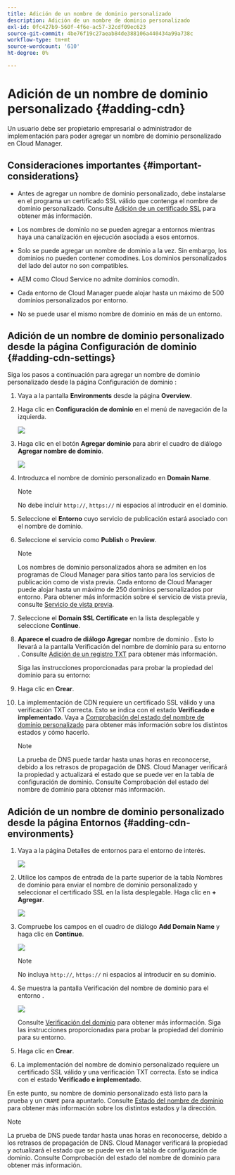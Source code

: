 ```yaml
---
title: Adición de un nombre de dominio personalizado
description: Adición de un nombre de dominio personalizado
exl-id: 0fc427b9-560f-4f6e-ac57-32cdf09ec623
source-git-commit: 4be76f19c27aeab84de388106a440434a99a738c
workflow-type: tm+mt
source-wordcount: '610'
ht-degree: 0%

---
```


# Adición de un nombre de dominio personalizado {#adding-cdn}

Un usuario debe ser propietario empresarial o administrador de implementación para poder agregar un nombre de dominio personalizado en Cloud Manager.

## Consideraciones importantes {#important-considerations}

* Antes de agregar un nombre de dominio personalizado, debe instalarse en el programa un certificado SSL válido que contenga el nombre de dominio personalizado. Consulte [Adición de un certificado SSL](/help/implementing/cloud-manager/managing-ssl-certifications/add-ssl-certificate.md) para obtener más información.

* Los nombres de dominio no se pueden agregar a entornos mientras haya una canalización en ejecución asociada a esos entornos.

* Solo se puede agregar un nombre de dominio a la vez. Sin embargo, los dominios no pueden contener comodines. Los dominios personalizados del lado del autor no son compatibles.

* AEM como Cloud Service no admite dominios comodín.

* Cada entorno de Cloud Manager puede alojar hasta un máximo de 500 dominios personalizados por entorno.

* No se puede usar el mismo nombre de dominio en más de un entorno.

## Adición de un nombre de dominio personalizado desde la página Configuración de dominio {#adding-cdn-settings}

Siga los pasos a continuación para agregar un nombre de dominio personalizado desde la página Configuración de dominio :

1. Vaya a la pantalla **Environments** desde la página **Overview**.

1. Haga clic en **Configuración de dominio** en el menú de navegación de la izquierda.

   ![](/help/implementing/cloud-manager/assets/cdn/cdn-create.png)

1. Haga clic en el botón **Agregar dominio** para abrir el cuadro de diálogo **Agregar nombre de dominio**.

   ![](/help/implementing/cloud-manager/assets/cdn/add-cdn1.png)

1. Introduzca el nombre de dominio personalizado en **Domain Name**.

   >[!NOTE]
   >No debe incluir `http://`, `https://` ni espacios al introducir en el dominio.

1. Seleccione el **Entorno** cuyo servicio de publicación estará asociado con el nombre de dominio.

1. Seleccione el servicio como **Publish** o **Preview**.

   >[!NOTE]
   >Los nombres de dominio personalizados ahora se admiten en los programas de Cloud Manager para sitios tanto para los servicios de publicación como de vista previa. Cada entorno de Cloud Manager puede alojar hasta un máximo de 250 dominios personalizados por entorno. Para obtener más información sobre el servicio de vista previa, consulte [Servicio de vista previa](/help/implementing/cloud-manager/manage-environments.md#preview-service).

1. Seleccione el **Domain SSL Certificate** en la lista desplegable y seleccione **Continue**.

1. **Aparece el cuadro de diálogo Agregar** nombre de dominio . Esto lo llevará a la pantalla Verificación del nombre de dominio para su entorno . Consulte [Adición de un registro TXT](/help/implementing/cloud-manager/custom-domain-names/add-text-record.md) para obtener más información.

   Siga las instrucciones proporcionadas para probar la propiedad del dominio para su entorno:

1. Haga clic en **Crear**.
1. La implementación de CDN requiere un certificado SSL válido y una verificación TXT correcta. Esto se indica con el estado **Verificado e implementado**.
Vaya a [Comprobación del estado del nombre de dominio personalizado](/help/implementing/cloud-manager/custom-domain-names/check-domain-name-status.md) para obtener más información sobre los distintos estados y cómo hacerlo.

   >[!NOTE]
   >La prueba de DNS puede tardar hasta unas horas en reconocerse, debido a los retrasos de propagación de DNS. Cloud Manager verificará la propiedad y actualizará el estado que se puede ver en la tabla de configuración de dominio. Consulte Comprobación del estado del nombre de dominio para obtener más información.

## Adición de un nombre de dominio personalizado desde la página Entornos {#adding-cdn-environments}

1. Vaya a la página Detalles de entornos para el entorno de interés.

   ![](/help/implementing/cloud-manager/assets/cdn/cdn-create4.png)

1. Utilice los campos de entrada de la parte superior de la tabla Nombres de dominio para enviar el nombre de dominio personalizado y seleccionar el certificado SSL en la lista desplegable. Haga clic en **+ Agregar**.

   ![](/help/implementing/cloud-manager/assets/cdn/cdn-create3.png)

1. Compruebe los campos en el cuadro de diálogo **Add Domain Name** y haga clic en **Continue**.

   ![](/help/implementing/cloud-manager/assets/cdn/cdn-create5.png)

   >[!NOTE]
   >No incluya `http://`, `https://` ni espacios al introducir en su dominio.

1. Se muestra la pantalla Verificación del nombre de dominio para el entorno .

   ![](/help/implementing/cloud-manager/assets/cdn/cdn-create6.png)

   Consulte [Verificación del dominio](/help/implementing/cloud-manager/custom-domain-names/add-text-record.md) para obtener más información. Siga las instrucciones proporcionadas para probar la propiedad del dominio para su entorno.

1. Haga clic en **Crear**.

1. La implementación del nombre de dominio personalizado requiere un certificado SSL válido y una verificación TXT correcta. Esto se indica con el estado **Verificado e implementado**.

En este punto, su nombre de dominio personalizado está listo para la prueba y un `CNAME` para apuntarlo. Consulte [Estado del nombre de dominio](/help/implementing/cloud-manager/custom-domain-names/check-domain-name-status.md) para obtener más información sobre los distintos estados y la dirección.

>[!NOTE]
>La prueba de DNS puede tardar hasta unas horas en reconocerse, debido a los retrasos de propagación de DNS. Cloud Manager verificará la propiedad y actualizará el estado que se puede ver en la tabla de configuración de dominio. Consulte Comprobación del estado del nombre de dominio para obtener más información.
